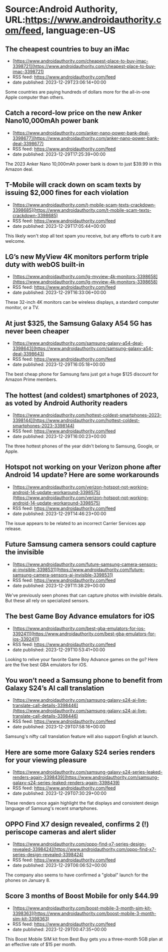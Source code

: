 # Source:Android Authority, URL:https://www.androidauthority.com/feed, language:en-US

## The cheapest countries to buy an iMac
 - [https://www.androidauthority.com/cheapest-place-to-buy-imac-3398721](https://www.androidauthority.com/cheapest-place-to-buy-imac-3398721)
 - RSS feed: https://www.androidauthority.com/feed
 - date published: 2023-12-29T23:06:14+00:00

Some countries are paying hundreds of dollars more for the all-in-one Apple computer than others.

## Catch a record-low price on the new Anker Nano10,000mAh power bank
 - [https://www.androidauthority.com/anker-nano-power-bank-deal-3398677](https://www.androidauthority.com/anker-nano-power-bank-deal-3398677)
 - RSS feed: https://www.androidauthority.com/feed
 - date published: 2023-12-29T17:25:39+00:00

The 2023 Anker Nano 10,000mAh power bank is down to just $39.99 in this Amazon deal.

## T-Mobile will crack down on scam texts by issuing $2,000 fines for each violation
 - [https://www.androidauthority.com/t-mobile-scam-texts-crackdown-3398685](https://www.androidauthority.com/t-mobile-scam-texts-crackdown-3398685)
 - RSS feed: https://www.androidauthority.com/feed
 - date published: 2023-12-29T17:05:44+00:00

This likely won't stop all text spam you receive, but any efforts to curb it are welcome.

## LG’s new MyView 4K monitors perform triple duty with webOS built-in
 - [https://www.androidauthority.com/lg-myview-4k-monitors-3398658](https://www.androidauthority.com/lg-myview-4k-monitors-3398658)
 - RSS feed: https://www.androidauthority.com/feed
 - date published: 2023-12-29T16:33:06+00:00

These 32-inch 4K monitors can be wireless displays, a standard computer monitor, or a TV.

## At just $325, the Samsung Galaxy A54 5G has never been cheaper
 - [https://www.androidauthority.com/samsung-galaxy-a54-deal-3398643](https://www.androidauthority.com/samsung-galaxy-a54-deal-3398643)
 - RSS feed: https://www.androidauthority.com/feed
 - date published: 2023-12-29T16:05:18+00:00

The best cheap phone for Samsung fans just got a huge $125 discount for Amazon Prime members.

## The hottest (and coldest) smartphones of 2023, as voted by Android Authority readers
 - [https://www.androidauthority.com/hottest-coldest-smartphones-2023-3398144](https://www.androidauthority.com/hottest-coldest-smartphones-2023-3398144)
 - RSS feed: https://www.androidauthority.com/feed
 - date published: 2023-12-29T16:00:23+00:00

The three hottest phones of the year didn't belong to Samsung, Google, or Apple.

## Hotspot not working on your Verizon phone after Android 14 update? Here are some workarounds
 - [https://www.androidauthority.com/verizon-hotspot-not-working-android-14-update-workaround-3398575](https://www.androidauthority.com/verizon-hotspot-not-working-android-14-update-workaround-3398575)
 - RSS feed: https://www.androidauthority.com/feed
 - date published: 2023-12-29T14:46:23+00:00

The issue appears to be related to an incorrect Carrier Services app release.

## Future Samsung camera sensors could capture the invisible
 - [https://www.androidauthority.com/future-samsung-camera-sensors-ai-invisible-3398531](https://www.androidauthority.com/future-samsung-camera-sensors-ai-invisible-3398531)
 - RSS feed: https://www.androidauthority.com/feed
 - date published: 2023-12-29T11:38:29+00:00

We've previously seen phones that can capture photos with invisible details. But these all rely on specialized sensors.

## The best Game Boy Advance emulators for iOS
 - [https://www.androidauthority.com/best-gba-emulators-for-ios-3392411](https://www.androidauthority.com/best-gba-emulators-for-ios-3392411)
 - RSS feed: https://www.androidauthority.com/feed
 - date published: 2023-12-29T10:53:41+00:00

Looking to relive your favorite Game Boy Advance games on the go? Here are the five best GBA emulators for iOS.

## You won’t need a Samsung phone to benefit from Galaxy S24’s AI call translation
 - [https://www.androidauthority.com/samsung-galaxy-s24-ai-live-translate-call-details-3398446](https://www.androidauthority.com/samsung-galaxy-s24-ai-live-translate-call-details-3398446)
 - RSS feed: https://www.androidauthority.com/feed
 - date published: 2023-12-29T07:58:16+00:00

Samsung's nifty call translation feature will also support English at launch.

## Here are some more Galaxy S24 series renders for your viewing pleasure
 - [https://www.androidauthority.com/samsung-galaxy-s24-series-leaked-renders-again-3398439](https://www.androidauthority.com/samsung-galaxy-s24-series-leaked-renders-again-3398439)
 - RSS feed: https://www.androidauthority.com/feed
 - date published: 2023-12-29T07:30:29+00:00

These renders once again highlight the flat displays and consistent design language of Samsung's recent smartphones.

## OPPO Find X7 design revealed, confirms 2 (!) periscope cameras and alert slider
 - [https://www.androidauthority.com/oppo-find-x7-series-design-revealed-3398424](https://www.androidauthority.com/oppo-find-x7-series-design-revealed-3398424)
 - RSS feed: https://www.androidauthority.com/feed
 - date published: 2023-12-29T06:06:52+00:00

The company also seems to have confirmed a "global" launch for the phones on January 8.

## Score 3 months of Boost Mobile for only $44.99
 - [https://www.androidauthority.com/boost-mobile-3-month-sim-kit-3398363](https://www.androidauthority.com/boost-mobile-3-month-sim-kit-3398363)
 - RSS feed: https://www.androidauthority.com/feed
 - date published: 2023-12-29T00:47:35+00:00

This Boost Mobile SIM kit from Best Buy gets you a three-month 5GB plan at an effective rate of $15 per month.


